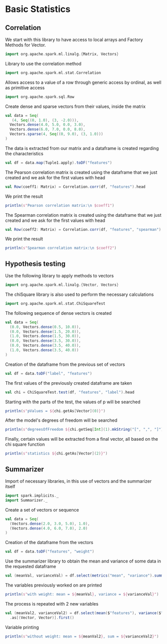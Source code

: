 # Basic Statistics

## Correlation

We start with this library to have access to local arrays and Factory Methods for Vector.
```scala
import org.apache.spark.ml.linalg.{Matrix, Vectors}
```
Library to use the correlation method

```scala
import org.apache.spark.ml.stat.Correlation
```
Allows access to a value of a row through generic access by ordinal, as well as primitive access
```scala
import org.apache.spark.sql.Row
```
Create dense and sparse vectors from their values, inside the matrix
```scala
val data = Seq(
   (4, Seq((0, 1.0), (3, -2.0))),
  Vectors.dense(4.0, 5.0, 0.0, 3.0),
  Vectors.dense(6.0, 7.0, 0.0, 8.0),
  Vectors.sparse(4, Seq((0, 9.0), (3, 1.0)))
)
```
The data is extracted from our matrix and a dataframe is created regarding the characteristics
```scala
val df = data.map(Tuple1.apply).toDF("features")
```
The Pearson correlation matrix is ​​created using the dataframe that we just created and we ask for the first values ​​with head
```scala
val Row(coeff1: Matrix) = Correlation.corr(df, "features").head
```
We print the result
```scala
println(s"Pearson correlation matrix:\n $coeff1")
```

The Spearman correlation matrix is ​​created using the dataframe that we just created and we ask for the first values ​​with head
```scala
val Row(coeff2: Matrix) = Correlation.corr(df, "features", "spearman").head
```
We print the result
```scala
println(s"Spearman correlation matrix:\n $coeff2")
```

## Hypothesis testing

Use the following library to apply methods to vectors
```scala
import org.apache.spark.ml.linalg.{Vector, Vectors}
```
The chiSquare library is also used to perform the necessary calculations
```scala
import org.apache.spark.ml.stat.ChiSquareTest
```
The following sequence of dense vectors is created
```scala
val data = Seq(
  (0.0, Vectors.dense(0.5, 10.0)),
  (0.0, Vectors.dense(1.5, 20.0)),
  (1.0, Vectors.dense(1.5, 30.0)),
  (0.0, Vectors.dense(3.5, 30.0)),
  (0.0, Vectors.dense(3.5, 40.0)),
  (1.0, Vectors.dense(3.5, 40.0))
)
```
Creation of the dataframe from the previous set of vectors
```scala
val df = data.toDF("label", "features")
```
The first values ​​of the previously created dataframe are taken
```scala
val chi = ChiSquareTest.test(df, "features", "label").head
```
Starting with the parts of the test, the values ​​of p will be searched
```scala
println(s"pValues = ${chi.getAs[Vector](0)}")
```
After the model's degrees of freedom will be searched
```scala
println(s"degreesOfFreedom ${chi.getSeq[Int](1).mkString("[", ",", "]")}")
```
Finally, certain values ​​will be extracted from a final vector, all based on the chi square function
```scala
println(s"statistics ${chi.getAs[Vector](2)}")
```

## Summarizer

Import of necessary libraries, in this use of vectors and the summarizer itself
```scala
import spark.implicits._    
import Summarizer._
```
Create a set of vectors or sequence
```scala
val data = Seq(
  (Vectors.dense(2.0, 3.0, 5.0), 1.0),
  (Vectors.dense(4.0, 6.0, 7.0), 2.0)
)
```
Creation of the dataframe from the vectors
```scala
val df = data.toDF("features", "weight")
```
Use the summarizer library to obtain the mean and variance of some data in the requested dataframe
```scala
val (meanVal, varianceVal) = df.select(metrics("mean", "variance").summary($"features", $"weight").as("summary")).select("summary.mean", "summary.variance").as[(Vector, Vector)].first()
```
The variables previously worked on are printed
```scala
println(s"with weight: mean = ${meanVal}, variance = ${varianceVal}")
```
The process is repeated with 2 new variables
```scala
val (meanVal2, varianceVal2) = df.select(mean($"features"), variance($"features"))
  .as[(Vector, Vector)].first()
```
Variable printing
```scala
println(s"without weight: mean = ${meanVal2}, sum = ${varianceVal2}")
```


